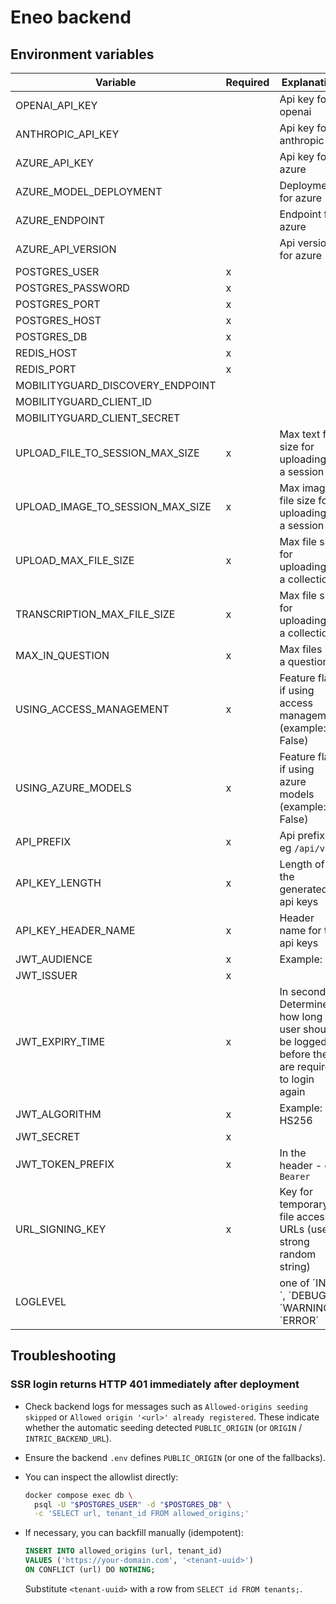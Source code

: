 # Eneo backend

## Environment variables

| Variable                         | Required | Explanation                                              |
|----------------------------------|----------|----------------------------------------------------------|
| OPENAI_API_KEY                   |          | Api key for openai                                       |
| ANTHROPIC_API_KEY                |          | Api key for anthropic                                    |
| AZURE_API_KEY                    |          | Api key for azure                                        |
| AZURE_MODEL_DEPLOYMENT           |          | Deployment for azure                                     |
| AZURE_ENDPOINT                   |          | Endpoint for azure                                       |
| AZURE_API_VERSION                |          | Api version for azure                                    |
| POSTGRES_USER                    | x        |                                                          |
| POSTGRES_PASSWORD                | x        |                                                          |
| POSTGRES_PORT                    | x        |                                                          |
| POSTGRES_HOST                    | x        |                                                          |
| POSTGRES_DB                      | x        |                                                          |
| REDIS_HOST                       | x        |                                                          |
| REDIS_PORT                       | x        |                                                          |
| MOBILITYGUARD_DISCOVERY_ENDPOINT |          |                                                          |
| MOBILITYGUARD_CLIENT_ID          |          |                                                          |
| MOBILITYGUARD_CLIENT_SECRET      |          |                                                          |
| UPLOAD_FILE_TO_SESSION_MAX_SIZE  | x        | Max text file size for uploading to a session            |
| UPLOAD_IMAGE_TO_SESSION_MAX_SIZE | x        | Max image file size for uploading to a session           |
| UPLOAD_MAX_FILE_SIZE             | x        | Max file size for uploading to a collection              |
| TRANSCRIPTION_MAX_FILE_SIZE      | x        | Max file size for uploading to a collection              |
| MAX_IN_QUESTION                  | x        | Max files in a question                                  |
| USING_ACCESS_MANAGEMENT          | x        | Feature flag if using access management (example: False) |
| USING_AZURE_MODELS               | x        | Feature flag if using azure models (example: False)      |
| API_PREFIX                       | x        | Api prefix - eg `/api/v1/`                               |
| API_KEY_LENGTH                   | x        | Length of the generated api keys                         |
| API_KEY_HEADER_NAME              | x        | Header name for the api keys                             |
| JWT_AUDIENCE                     | x        | Example: *                                               |
| JWT_ISSUER                       | x        |                                                          |
| JWT_EXPIRY_TIME                  | x        | In seconds. Determines how long a user should be logged in before they are required to login again |
| JWT_ALGORITHM                    | x        | Example: HS256                                           |
| JWT_SECRET                       | x        |                                                          |
| JWT_TOKEN_PREFIX                 | x        | In the header - eg `Bearer`                              |
| URL_SIGNING_KEY                  | x        | Key for temporary file access URLs (use a strong random string) |
| LOGLEVEL                         |          | one of ´INFO´, ´DEBUG´, ´WARNING´, ´ERROR´               |

## Troubleshooting

### SSR login returns HTTP 401 immediately after deployment

- Check backend logs for messages such as `Allowed-origins seeding skipped` or
  `Allowed origin '<url>' already registered`. These indicate whether the
  automatic seeding detected `PUBLIC_ORIGIN` (or `ORIGIN` / `INTRIC_BACKEND_URL`).
- Ensure the backend `.env` defines `PUBLIC_ORIGIN` (or one of the fallbacks).
- You can inspect the allowlist directly:

  ```bash
  docker compose exec db \
    psql -U "$POSTGRES_USER" -d "$POSTGRES_DB" \
    -c 'SELECT url, tenant_id FROM allowed_origins;'
  ```

- If necessary, you can backfill manually (idempotent):

  ```sql
  INSERT INTO allowed_origins (url, tenant_id)
  VALUES ('https://your-domain.com', '<tenant-uuid>')
  ON CONFLICT (url) DO NOTHING;
  ```

  Substitute `<tenant-uuid>` with a row from `SELECT id FROM tenants;`.
